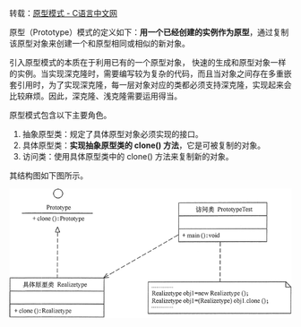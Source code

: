 转载：[原型模式 - C语言中文网](http://c.biancheng.net/view/1343.html)

原型（Prototype）模式的定义如下：**用一个已经创建的实例作为原型**，通过复制该原型对象来创建一个和原型相同或相似的新对象。

引入原型模式的本质在于利用已有的一个原型对象， 快速的生成和原型对象一样的实例。当实现深克隆时，需要编写较为复杂的代码，而且当对象之间存在多重嵌套引用时，为了实现深克隆，每一层对象对应的类都必须支持深克隆，实现起来会比较麻烦。因此，深克隆、浅克隆需要运用得当。

原型模式包含以下主要角色。

1. 抽象原型类：规定了具体原型对象必须实现的接口。
2. 具体原型类：**实现抽象原型类的 clone() 方法**，它是可被复制的对象。
3. 访问类：使用具体原型类中的 clone() 方法来复制新的对象。

其结构图如下图所示。

![原型模式的结构图](原型模型.assets/原型模式的结构图.gif)

